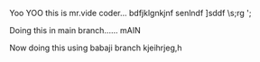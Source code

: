 Yoo YOO this is mr.vide coder...
bdfjklgnkjnf
senlndf
]sddf
\s;rg
';

Doing this in main branch...... mAIN 



Now doing this using babaji branch
kjeihrjeg,h
